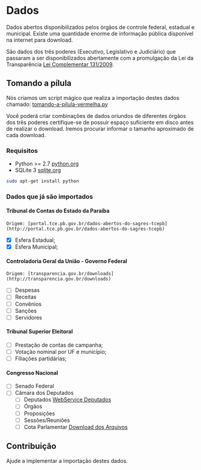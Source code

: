 # Dados

Dados abertos disponibilizados pelos órgãos de controle federal, estadual e
municipal. Existe uma quantidade enorme de informação pública disponível na
internet para download.

São dados dos três poderes (Executivo, Legislativo e Judiciário) que passaram a
ser disponibilizados abertamente com a promulgação da Lei da Transparência
[Lei Complementar 131/2009](http://www.planalto.gov.br/ccivil_03/leis/lcp/lcp131.htm).

## Tomando a pílula

Nós criamos um script mágico que realiza a importação destes dados chamado: [tomando-a-pilula-vermelha.py](tomando-a-pilula-vermelha.py)

Você poderá criar combinações de dados oriundos de diferentes órgãos dos três
poderes certifique-se de possuir espaço suficiente em disco antes de realizar o
download. Iremos procurar informar o tamanho aproximado de cada download.

### Requisitos

 * Python >= 2.7 [python.org](https://www.python.org/)
 * SQLite 3 [sqlite.org](https://www.sqlite.org/)

```bash
sudo apt-get install python
```

### Dados que já são importados

#### Tribunal de Contas do Estado da Paraíba

`Origem: [portal.tce.pb.gov.br/dados-abertos-do-sagres-tcepb](http://portal.tce.pb.gov.br/dados-abertos-do-sagres-tcepb)`

 * [x] Esfera Estadual;
 * [x] Esfera Municipal;

#### Controladoria Geral da União - Governo Federal

`Origem: [transparencia.gov.br/downloads](http://transparencia.gov.br/downloads)`

 * [ ] Despesas
 * [ ] Receitas
 * [ ] Convênios
 * [ ] Sanções
 * [ ] Servidores

#### Tribunal Superior Eleitoral
 * [ ] Prestação de contas de campanha;
 * [ ] Votação nominal por UF e município;
 * [ ] Filiações partidárias;

#### Congresso Nacional
 * [ ] Senado Federal
 * [ ] Câmara dos Deputados
   * [ ] Deputados [WebService Deputados](http://www2.camara.leg.br/transparencia/dados-abertos/dados-abertos-legislativo/webservices/deputados)
   * [ ] Órgãos
   * [ ] Proposições
   * [ ] Sessões/Reuniões
   * [ ] Cota Parlamentar [Download dos Arquivos](http://www2.camara.leg.br/transparencia/cota-para-exercicio-da-atividade-parlamentar/dados-abertos-cota-parlamentar)

## Contribuição

 Ajude a implementar a importação destes dados.
